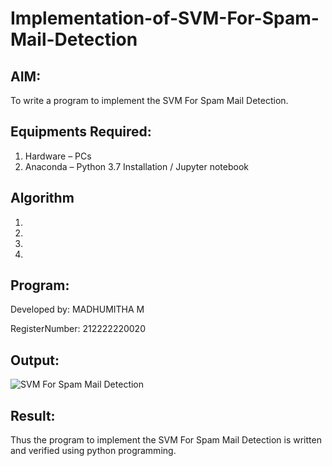 # Implementation-of-SVM-For-Spam-Mail-Detection

## AIM:
To write a program to implement the SVM For Spam Mail Detection.

## Equipments Required:
1. Hardware – PCs
2. Anaconda – Python 3.7 Installation / Jupyter notebook

## Algorithm
1. 
2. 
3. 
4. 

## Program:
Developed by: MADHUMITHA M

RegisterNumber:  212222220020


## Output:
![SVM For Spam Mail Detection](sam.png)


## Result:
Thus the program to implement the SVM For Spam Mail Detection is written and verified using python programming.

